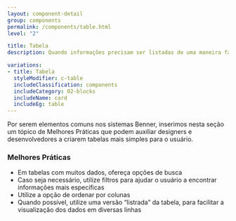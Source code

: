 ```yaml
---
layout: component-detail
group: components
permalink: /components/table.html
level: "2"

title: Tabela
description: Quando informações precisam ser listadas de uma maneira fácil de ler, compreender e comparar

variations:
- title: Tabela
  styleModifier: c-table
  includeClassification: components
  includeCategory: 02-blocks
  includeName: card
  includeEg: table
---
```


Por serem elementos comuns nos sistemas Benner, inserimos nesta seção um tópico de Melhores Práticas que podem auxiliar designers e desenvolvedores a criarem tabelas mais simples para o usuário.

### Melhores Práticas
- Em tabelas com muitos dados, ofereça opções de busca
- Caso seja necessário, utilize filtros para ajudar o usuário a encontrar informações mais específicas
- Utilize a opção de ordenar por colunas
- Quando possível, utilize uma versão “listrada” da tabela, para facilitar a visualização dos dados em diversas linhas
